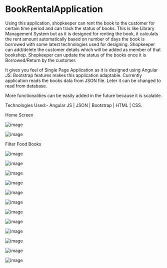 # BookRentalApplication
Using this application, shopkeeper can rent the book to the customer for certain time period and can track the status of books. This is like Library Management System but as it is designed for renting the book, it calculats the rent amount automatically based on number of days the book is borrowed with some latest technologies used for designing. Shopkeeper can add/delete the customer details which will be added as member of that bookshop. Shopkeeper can update the status of the books once it is Borrowed/Return by the customer. 

It gives you feel of Single Page Application as it is designed using Angular JS. Bootstrap features makes this application adaptable. Currently application reads the books data from JSON file. Leter it can be changed to read from database.

More functionalities can be easily added in the future because it is scalable.

Technologies Used:- Angular JS | JSON | Bootstrap | HTML | CSS.

Home Screen

![image](https://cloud.githubusercontent.com/assets/24415564/24039366/30afbcce-0b05-11e7-90e5-f43f314952d9.png)

![image](https://cloud.githubusercontent.com/assets/24415564/24039766/aad3551e-0b06-11e7-8945-336d349563a3.png)

Filter Food Books

![image](https://cloud.githubusercontent.com/assets/24415564/24081593/1bb67322-0cb7-11e7-85d4-ef64b6f897cd.png)

![image](https://cloud.githubusercontent.com/assets/24415564/24082041/88932fc8-0cbf-11e7-9419-0ef2615d5df9.png)

![image](https://cloud.githubusercontent.com/assets/24415564/24082042/92e6078e-0cbf-11e7-92a6-c66e7614008a.png)

![image](https://cloud.githubusercontent.com/assets/24415564/24082070/fc8b6008-0cbf-11e7-8acf-f2ca0319e412.png)

![image](https://cloud.githubusercontent.com/assets/24415564/24082066/e97824ec-0cbf-11e7-8520-1c18cde35d53.png)

![image](https://cloud.githubusercontent.com/assets/24415564/24082079/14a45f8c-0cc0-11e7-99f7-ef46b71c5e27.png)

![image](https://cloud.githubusercontent.com/assets/24415564/24082082/1b6fcb30-0cc0-11e7-80ef-d05761668c42.png)

![image](https://cloud.githubusercontent.com/assets/24415564/24082085/24131a1c-0cc0-11e7-8355-865516513a20.png)

![image](https://cloud.githubusercontent.com/assets/24415564/24082088/2d7ae562-0cc0-11e7-9a8c-13a3d066e5d6.png)

![image](https://cloud.githubusercontent.com/assets/24415564/24082090/3ccebe80-0cc0-11e7-9360-c1fb89f0f85e.png)

![image](https://cloud.githubusercontent.com/assets/24415564/24082092/46225032-0cc0-11e7-8463-193d59597386.png)

![image](https://cloud.githubusercontent.com/assets/24415564/24082094/4f750fc6-0cc0-11e7-82d1-8c2acc63e863.png)

